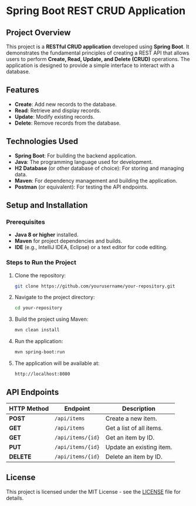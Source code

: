 # Spring Boot REST CRUD Application

## Project Overview

This project is a **RESTful CRUD application** developed using **Spring Boot**. It demonstrates the fundamental principles of creating a REST API that allows users to perform **Create, Read, Update, and Delete (CRUD)** operations. The application is designed to provide a simple interface to interact with a database.

## Features

- **Create**: Add new records to the database.
- **Read**: Retrieve and display records.
- **Update**: Modify existing records.
- **Delete**: Remove records from the database.

## Technologies Used

- **Spring Boot**: For building the backend application.
- **Java**: The programming language used for development.
- **H2 Database** (or other database of choice): For storing and managing data.
- **Maven**: For dependency management and building the application.
- **Postman** (or equivalent): For testing the API endpoints.

## Setup and Installation

### Prerequisites

- **Java 8 or higher** installed.
- **Maven** for project dependencies and builds.
- **IDE** (e.g., IntelliJ IDEA, Eclipse) or a text editor for code editing.

### Steps to Run the Project

1. Clone the repository:
    ```bash
    git clone https://github.com/yourusername/your-repository.git
    ```

2. Navigate to the project directory:
    ```bash
    cd your-repository
    ```

3. Build the project using Maven:
    ```bash
    mvn clean install
    ```

4. Run the application:
    ```bash
    mvn spring-boot:run
    ```

5. The application will be available at:
    ```
    http://localhost:8080
    ```

## API Endpoints

| HTTP Method | Endpoint            | Description               |
|-------------|---------------------|---------------------------|
| **POST**    | `/api/items`         | Create a new item.        |
| **GET**     | `/api/items`         | Get a list of all items.  |
| **GET**     | `/api/items/{id}`    | Get an item by ID.        |
| **PUT**     | `/api/items/{id}`    | Update an existing item.  |
| **DELETE**  | `/api/items/{id}`    | Delete an item by ID.     |

## License

This project is licensed under the MIT License - see the [LICENSE](LICENSE) file for details.
